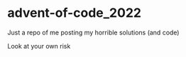 # advent-of-code_2022

Just a repo of me posting my horrible solutions (and code)

Look at your own risk
